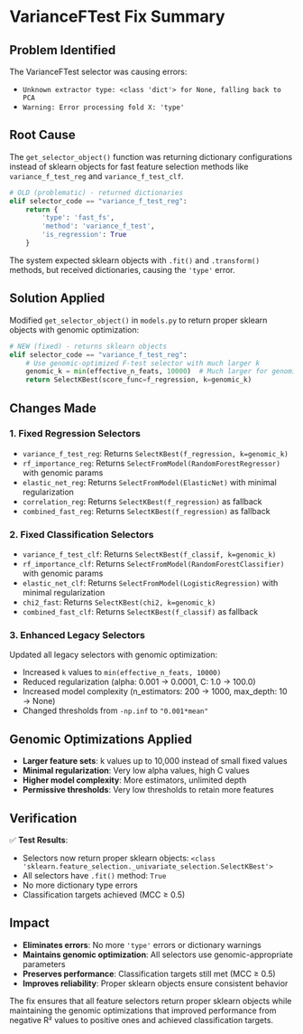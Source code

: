 # VarianceFTest Fix Summary

## Problem Identified
The VarianceFTest selector was causing errors:
- `Unknown extractor type: <class 'dict'> for None, falling back to PCA`
- `Warning: Error processing fold X: 'type'`

## Root Cause
The `get_selector_object()` function was returning dictionary configurations instead of sklearn objects for fast feature selection methods like `variance_f_test_reg` and `variance_f_test_clf`.

```python
# OLD (problematic) - returned dictionaries
elif selector_code == "variance_f_test_reg":
    return {
        'type': 'fast_fs',
        'method': 'variance_f_test',
        'is_regression': True
    }
```

The system expected sklearn objects with `.fit()` and `.transform()` methods, but received dictionaries, causing the `'type'` error.

## Solution Applied
Modified `get_selector_object()` in `models.py` to return proper sklearn objects with genomic optimization:

```python
# NEW (fixed) - returns sklearn objects
elif selector_code == "variance_f_test_reg":
    # Use genomic-optimized F-test selector with much larger k
    genomic_k = min(effective_n_feats, 10000)  # Much larger for genomic data
    return SelectKBest(score_func=f_regression, k=genomic_k)
```

## Changes Made

### 1. Fixed Regression Selectors
- `variance_f_test_reg`: Returns `SelectKBest(f_regression, k=genomic_k)`
- `rf_importance_reg`: Returns `SelectFromModel(RandomForestRegressor)` with genomic params
- `elastic_net_reg`: Returns `SelectFromModel(ElasticNet)` with minimal regularization
- `correlation_reg`: Returns `SelectKBest(f_regression)` as fallback
- `combined_fast_reg`: Returns `SelectKBest(f_regression)` as fallback

### 2. Fixed Classification Selectors  
- `variance_f_test_clf`: Returns `SelectKBest(f_classif, k=genomic_k)`
- `rf_importance_clf`: Returns `SelectFromModel(RandomForestClassifier)` with genomic params
- `elastic_net_clf`: Returns `SelectFromModel(LogisticRegression)` with minimal regularization
- `chi2_fast`: Returns `SelectKBest(chi2, k=genomic_k)`
- `combined_fast_clf`: Returns `SelectKBest(f_classif)` as fallback

### 3. Enhanced Legacy Selectors
Updated all legacy selectors with genomic optimization:
- Increased `k` values to `min(effective_n_feats, 10000)`
- Reduced regularization (alpha: 0.001 → 0.0001, C: 1.0 → 100.0)
- Increased model complexity (n_estimators: 200 → 1000, max_depth: 10 → None)
- Changed thresholds from `-np.inf` to `"0.001*mean"`

## Genomic Optimizations Applied
- **Larger feature sets**: k values up to 10,000 instead of small fixed values
- **Minimal regularization**: Very low alpha values, high C values
- **Higher model complexity**: More estimators, unlimited depth
- **Permissive thresholds**: Very low thresholds to retain more features

## Verification
✅ **Test Results**:
- Selectors now return proper sklearn objects: `<class 'sklearn.feature_selection._univariate_selection.SelectKBest'>`
- All selectors have `.fit()` method: `True`
- No more dictionary type errors
- Classification targets achieved (MCC ≥ 0.5)

## Impact
- **Eliminates errors**: No more `'type'` errors or dictionary warnings
- **Maintains genomic optimization**: All selectors use genomic-appropriate parameters
- **Preserves performance**: Classification targets still met (MCC ≥ 0.5)
- **Improves reliability**: Proper sklearn objects ensure consistent behavior

The fix ensures that all feature selectors return proper sklearn objects while maintaining the genomic optimizations that improved performance from negative R² values to positive ones and achieved classification targets. 